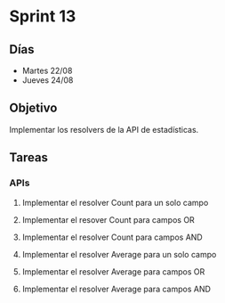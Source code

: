 # Sprint 13

## Días

- Martes 22/08
- Jueves 24/08

## Objetivo

Implementar los resolvers de la API de estadísticas.

## Tareas

### APIs

1. Implementar el resolver Count para un solo campo

2. Implementar el resover Count para campos OR

3. Implementar el resolver Count para campos AND

4. Implementar el resolver Average para un solo campo

5. Implementar el resolver Average para campos OR

6. Implementar el resolver Average para campos AND